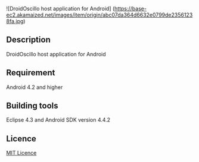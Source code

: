 ![DroidOscillo host application for Android]
(https://base-ec2.akamaized.net/images/item/origin/abc07da364d6632e0799de23561238fa.jpg)

## Description
DroidOscillo host application for Android

## Requirement
Android 4.2 and higher

## Building tools
Eclipse 4.3 and Android SDK version 4.4.2

## Licence

[MIT Licence](https://github.com/tcnksm/tool/blob/master/LICENCE)

